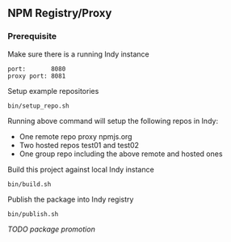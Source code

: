 ## NPM Registry/Proxy 

### Prerequisite

Make sure there is a running Indy instance
````
port:       8080
proxy port: 8081
````

Setup example repositories
```
bin/setup_repo.sh
```

Running above command will setup the following repos in Indy:
- One remote repo proxy npmjs.org
- Two hosted repos test01 and test02
- One group repo including the above remote and hosted ones

Build this project against local Indy instance
```
bin/build.sh
```

Publish the package into Indy registry
```
bin/publish.sh
```

_TODO package promotion_

